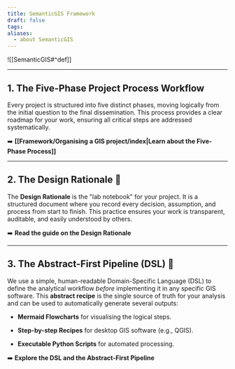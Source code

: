 ```yaml
---
title: SemanticGIS Framework
draft: false
tags:
aliases:
  - about SemanticGIS
---
```



![[SemanticGIS#^def]]

---

## 1. The Five-Phase Project Process Workflow

Every project is structured into five distinct phases, moving logically from the initial question to the final dissemination. This process provides a clear roadmap for your work, ensuring all critical steps are addressed systematically.

➡️ **[[Framework/Organising a GIS project/index|Learn about the Five-Phase Process]]**

---

## 2. The Design Rationale 📓

The **Design Rationale** is the "lab notebook" for your project. It is a structured document where you record every decision, assumption, and process from start to finish. This practice ensures your work is transparent, auditable, and easily understood by others.

➡️ **Read the guide on the Design Rationale**

---

## 3. The Abstract-First Pipeline (DSL) 🔗

We use a simple, human-readable Domain-Specific Language (DSL) to define the analytical workflow _before_ implementing it in any specific GIS software. This **abstract recipe** is the single source of truth for your analysis and can be used to automatically generate several outputs:

- **Mermaid Flowcharts** for visualising the logical steps.
    
- **Step-by-step Recipes** for desktop GIS software (e.g., QGIS).
    
- **Executable Python Scripts** for automated processing.
    

➡️ **Explore the DSL and the Abstract-First Pipeline**